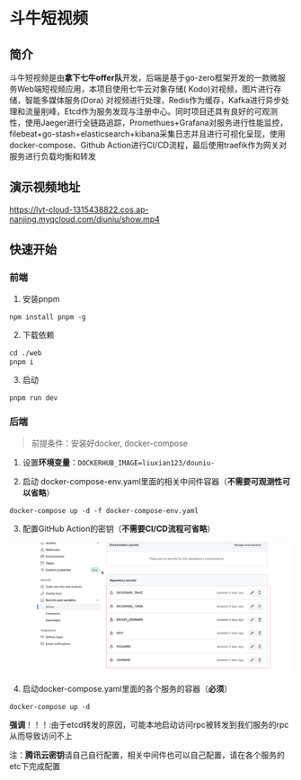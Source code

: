 # 斗牛短视频

## 简介

斗牛短视频是由**拿下七牛offer队**开发，后端是基于go-zero框架开发的一款微服务Web端短视频应用，本项目使用七牛云对象存储(
Kodo)对视频，图片进行存储，智能多媒体服务(Dora)
对视频进行处理，Redis作为缓存，Kafka进行异步处理和流量削峰，Etcd作为服务发现与注册中心。同时项目还具有良好的可观测性，使用Jaeger进行全链路追踪，Promethues+Grafana对服务进行性能监控，filebeat+go-stash+elasticsearch+kibana采集日志并且进行可视化呈现，使用docker-compose、Github
Action进行CI/CD流程，最后使用traefik作为网关对服务进行负载均衡和转发

## 演示视频地址
https://lyt-cloud-1315438822.cos.ap-nanjing.myqcloud.com/diuniu/show.mp4

## 快速开始

### 前端
1. 安装pnpm

```
npm install pnpm -g
```
2. 下载依赖
```
cd ./web
pnpm i
```
3. 启动
```
pnpm run dev
```

### 后端

> 前提条件：安装好docker, docker-compose

1. 设置**环境变量**：`DOCKERHUB_IMAGE=liuxian123/douniu-`

2. 启动 docker-compose-env.yaml里面的相关中间件容器（**不需要可观测性可以省略**）

```
docker-compose up -d -f docker-compose-env.yaml
```

3. 配置GitHub Action的密钥（**不需要CI/CD流程可省略**）

![image-20231107172809895](https://raw.githubusercontent.com/liuxianloveqiqi/Xian-imagehost/main/image/202311071728126.png)

4. 启动docker-compose.yaml里面的各个服务的容器（**必须**）

```
docker-compose up -d
```

**强调**！！！:由于etcd转发的原因，可能本地启动访问rpc被转发到我们服务的rpc从而导致访问不上

注：**腾讯云密钥**请自己自行配置，相关中间件也可以自己配置，请在各个服务的etc下完成配置

